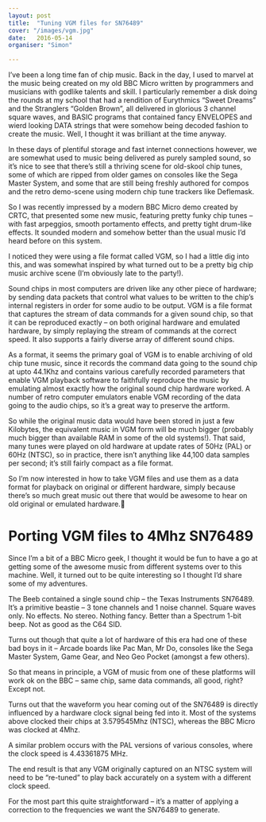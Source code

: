 ```yaml
---
layout: post
title:  "Tuning VGM files for SN76489"
cover: "/images/vgm.jpg"
date:   2016-05-14
organiser: "Simon"

---
```

I’ve been a long time fan of chip music. Back in the day, I used to marvel at the music being created on my old BBC Micro written by programmers and musicians with godlike talents and skill. I particularly remember a disk doing the rounds at my school that had a rendition of Eurythmics “Sweet Dreams” and the Stranglers “Golden Brown”, all delivered in glorious 3 channel square waves, and BASIC programs that contained fancy ENVELOPES and wierd looking DATA strings that were somehow being decoded fashion to create the music. Well, I thought it was brilliant at the time anyway.

In these days of plentiful storage and fast internet connections however, we are somewhat used to music being delivered as purely sampled sound, so it’s nice to see that there’s still a thriving scene for old-skool chip tunes, some of which are ripped from older games on consoles like the Sega Master System, and some that are still being freshly authored for compos and the retro demo-scene using modern chip tune trackers like Deflemask.

So I was recently impressed by a modern BBC Micro demo created by CRTC, that presented some new music, featuring pretty funky chip tunes – with fast arpeggios, smooth portamento effects, and pretty tight drum-like effects. It sounded modern and somehow better than the usual music I’d heard before on this system.

I noticed they were using a file format called VGM, so I had a little dig into this, and was somewhat inspired by what turned out to be a pretty big chip music archive scene (I’m obviously late to the party!).

Sound chips in most computers are driven like any other piece of hardware; by sending data packets that control what values to be written to the chip’s internal registers in order for some audio to be output. VGM is a file format that captures the stream of data commands for a given sound chip, so that it can be reproduced exactly – on both original hardware and emulated hardware, by simply replaying the stream of commands at the correct speed. It also supports a fairly diverse array of different sound chips.

As a format, it seems the primary goal of VGM is to enable archiving of old chip tune music, since it records the command data going to the sound chip at upto 44.1Khz and contains various carefully recorded parameters that enable VGM playback software to faithfully reproduce the music by emulating almost exactly how the original sound chip hardware worked. A number of retro computer emulators enable VGM recording of the data going to the audio chips, so it’s a great way to preserve the artform.

So while the original music data would have been stored in just a few Kilobytes, the equivalent music in VGM form will be much bigger (probably much bigger than available RAM in some of the old systems!). That said, many tunes were played on old hardware at update rates of 50Hz (PAL) or 60Hz (NTSC), so in practice, there isn’t anything like 44,100 data samples per second; it’s still fairly compact as a file format.

So I’m now interested in how to take VGM files and use them as a data format for playback on original or different hardware, simply because there’s so much great music out there that would be awesome to hear on old original or emulated hardware.🙂

# Porting VGM files to 4Mhz SN76489

Since I’m a bit of a BBC Micro geek, I thought it would be fun to have a go at getting some of the awesome music from different systems over to this machine. Well, it turned out to be quite interesting so I thought I’d share some of my adventures.

The Beeb contained a single sound chip – the Texas Instruments SN76489. It’s a primitive beastie – 3 tone channels and 1 noise channel. Square waves only. No effects. No stereo. Nothing fancy. Better than a Spectrum 1-bit beep. Not as good as the C64 SID.

Turns out though that quite a lot of hardware of this era had one of these bad boys in it – Arcade boards like Pac Man, Mr Do, consoles like the Sega Master System, Game Gear, and Neo Geo Pocket (amongst a few others).

So that means in principle, a VGM of music from one of these platforms will work ok on the BBC – same chip, same data commands, all good, right? Except not.

Turns out that the waveform you hear coming out of the SN76489 is directly influenced by a hardware clock signal being fed into it. Most of the systems above clocked their chips at 3.579545Mhz (NTSC), whereas the BBC Micro was clocked at 4Mhz.

A similar problem occurs with the PAL versions of various consoles, where the clock speed is 4.43361875 MHz.

The end result is that  any VGM originally captured on an NTSC system will need to be “re-tuned” to play back accurately on a system with a different clock speed.

For the most part this quite straightforward – it’s a matter of applying a correction to the frequencies we want the SN76489 to generate.